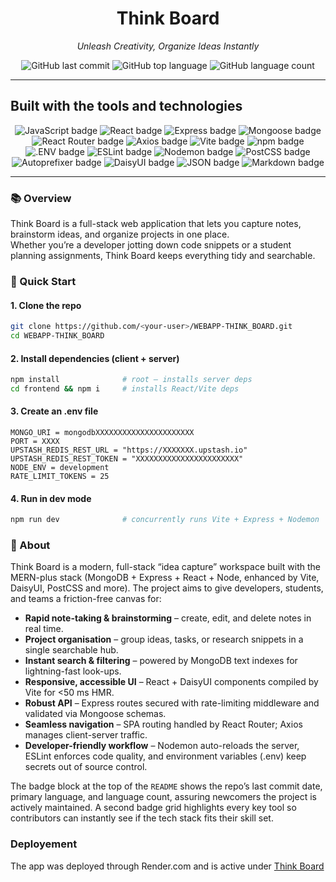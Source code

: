<!-- README.md – WEBAPP-THINK_BOARD -->
<h1 align="center">Think Board</h1>
<p align="center"><em>Unleash Creativity, Organize Ideas Instantly</em></p>

<p align="center">
  
  <img alt="GitHub last commit" src="https://img.shields.io/github/last-commit/DanielChahine0/Webapp-Think_Board?style=for-the-badge&logo=GitHub">

  <img alt="GitHub top language" src="https://img.shields.io/github/languages/top/DanielChahine0/Webapp-Think_Board?style=for-the-badge&logo=Javascript">

  <img alt="GitHub language count" src="https://img.shields.io/github/languages/count/DanielChahine0/Webapp-Think_Board?style=for-the-badge">

</p>

---

## Built with the tools and technologies

<p align="center">
  <img src="https://img.shields.io/badge/JavaScript-f7df1e?style=for-the-badge&logo=javascript&logoColor=black" alt="JavaScript badge"/>
  <img src="https://img.shields.io/badge/React-61DAFB?style=for-the-badge&logo=react&logoColor=black" alt="React badge"/>
  <img src="https://img.shields.io/badge/Express-000000?style=for-the-badge&logo=express&logoColor=white" alt="Express badge"/>
  <img src="https://img.shields.io/badge/Mongoose-880000?style=for-the-badge&logo=mongoose" alt="Mongoose badge"/>
  <img src="https://img.shields.io/badge/React&nbsp;Router-CA4245?style=for-the-badge&logo=react-router&logoColor=white" alt="React Router badge"/>
  <img src="https://img.shields.io/badge/Axios-671DDF?style=for-the-badge" alt="Axios badge"/>
  <img src="https://img.shields.io/badge/Vite-646CFF?style=for-the-badge&logo=vite&logoColor=white" alt="Vite badge"/>
  <img src="https://img.shields.io/badge/npm-CB3837?style=for-the-badge&logo=npm&logoColor=white" alt="npm badge"/>
  <img src="https://img.shields.io/badge/.ENV-339933?style=for-the-badge" alt=".ENV badge"/>
  <img src="https://img.shields.io/badge/ESLint-4B32C3?style=for-the-badge&logo=eslint&logoColor=white" alt="ESLint badge"/>
  <img src="https://img.shields.io/badge/Nodemon-76D04B?style=for-the-badge&logo=nodemon&logoColor=white" alt="Nodemon badge"/>
  <img src="https://img.shields.io/badge/PostCSS-dd3a0a?style=for-the-badge&logo=postcss&logoColor=white" alt="PostCSS badge"/>
  <img src="https://img.shields.io/badge/Autoprefixer-dd3735?style=for-the-badge&logo=postcss" alt="Autoprefixer badge"/>
  <img src="https://img.shields.io/badge/DaisyUI-14b8a6?style=for-the-badge&logo=daisyui&logoColor=white" alt="DaisyUI badge"/>
  <img src="https://img.shields.io/badge/JSON-5E5C5C?style=for-the-badge&logo=json" alt="JSON badge"/>
  <img src="https://img.shields.io/badge/Markdown-000000?style=for-the-badge&logo=markdown" alt="Markdown badge"/>
</p>

---

### 📚 Overview
Think Board is a full-stack web application that lets you capture notes, brainstorm ideas, and organize projects in one place.  
Whether you’re a developer jotting down code snippets or a student planning assignments, Think Board keeps everything tidy and searchable.

### 🚀 Quick Start

#### 1. Clone the repo
```bash
git clone https://github.com/<your-user>/WEBAPP-THINK_BOARD.git
cd WEBAPP-THINK_BOARD
```

#### 2. Install dependencies (client + server)
```bash
npm install              # root – installs server deps
cd frontend && npm i     # installs React/Vite deps
```

#### 3. Create an .env file
```
MONGO_URI = mongodbXXXXXXXXXXXXXXXXXXXXXX
PORT = XXXX
UPSTASH_REDIS_REST_URL = "https://XXXXXXX.upstash.io"
UPSTASH_REDIS_REST_TOKEN = "XXXXXXXXXXXXXXXXXXXXXXX"
NODE_ENV = development
RATE_LIMIT_TOKENS = 25
```

#### 4. Run in dev mode
```bash
npm run dev              # concurrently runs Vite + Express + Nodemon
```
### 📝 About
Think Board is a modern, full-stack “idea capture” workspace built with the MERN-plus stack (MongoDB + Express + React + Node, enhanced by Vite, DaisyUI, PostCSS and more). The project aims to give developers, students, and teams a friction-free canvas for:
- **Rapid note-taking & brainstorming** – create, edit, and delete notes in real time.
- **Project organisation** – group ideas, tasks, or research snippets in a single searchable hub.
- **Instant search & filtering** – powered by MongoDB text indexes for lightning-fast look-ups.
- **Responsive, accessible UI** – React + DaisyUI components compiled by Vite for <50 ms HMR.
- **Robust API** – Express routes secured with rate-limiting middleware and validated via Mongoose schemas.
- **Seamless navigation** – SPA routing handled by React Router; Axios manages client-server traffic.
- **Developer-friendly workflow** – Nodemon auto-reloads the server, ESLint enforces code quality, and environment variables (.env) keep secrets out of source control.

The badge block at the top of the `README` shows the repo’s last commit date, primary language, and language count, assuring newcomers the project is actively maintained. A second badge grid highlights every key tool so contributors can instantly see if the tech stack fits their skill set.

### Deployement
The app was deployed through Render.com and is active under [Think Board](https://webapp-think-board.onrender.com/)
